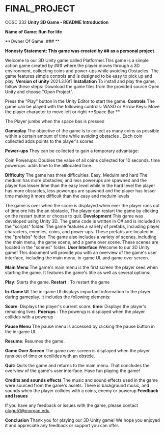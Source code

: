 # FINAL_PROJECT
COSC 332
**Unity 3D Game - README**
**Introduction**

****Name of Game**: Run For life**

**Owner Of Game: ### **

**Honesty Statement: This game was created by ## as a personal project.**

Welcome to our 3D Unity game called Platformer.This game is a simple action game created by ### where the player moves through a 3D environment, collecting coins and power-ups while avoiding Obstacles. The game features simple controls and is designed to be easy to pick up and play.
**Version of unity**
2021.3.16f1
**Installation**
To install and play the game, follow these steps:
Download the game files from the provided source 
Open Unity and choose "Open Project".


Press the "Play" button in the Unity Editor to start the game.
**Controls**
The game can be played with the following controls:
WASD or Arrow Keys: Move the player character to move left or right
**Space Bar ** 

The Player jumbs when the space bas is pressed 


**Gameplay**
The objective of the game is to collect as many coins as possible within a certain amount of time while avoiding obstacles . Each coin collected adds points to the player's scores.

**Power-ups** They can be collected to gain a temporary advantage:

Coin Powerups: Doubles the value of all coins collected for 10 seconds.
time powerups: adds time to the alllocated time.

**Difficulty**
The game has three difficulties: Easy, Meduim and  hard 
The meduim has more obstacles, and less powerups are spawned and the player has lesser time than the easy level while in the hard level the player has more obstacles, less powerups are spawned and the player has lesser time making it more difficult than the easy and meduim levels

The game is over when the score is displayed when ever the player runs out of time ore hits the an obstacle, The player can restart the game by clicking on the restart buttot or choose to quit.
**Development**
This game was developed using Unity 3D. The game code is written in C# and is included in the "scripts" folder.
The game features a variety of prefabs, including player characters, enemies, coins, and power-ups. These prefabs are located in the "prefabs" folder.
The game also includes a variety of scenes, including the main menu, the game scene, and a game over scene. These scenes are located in the "scenes" folder.
**User Interface**
Welcome to our 3D Unity game! This document will provide you with an overview of the game's user interface, including the main menu, in-game UI, and game over screen.

**Main Menu**
The game's main menu is the first screen the player sees when starting the game. It features the game's title as well as several options:

**Play**: Starts the game.
**Restart** : To restart the game

**In-Game UI**
The in-game UI displays important information to the player during gameplay. It includes the following elements:

**Score**: Displays the player's current score.
**time**: Displays the player's remaining lives.
**Poerups** : The powerup is displayed when the player collides with a powerup

**Pause Menu**
The pause menu is accessed by clicking the pause button in the in-game UI. 

**Resume:** Resumes the game.

**Game Over Screen**
The game over screen is displayed when the player runs out of time or ecollides with an obstcle. 


**Quit:** Quits the game and returns to the main menu.
That concludes the overview of the game's user interface. Have fun playing the game!

**Credits and sounds effects**
The music and sound effects used in the game were sourced from the game's assets. There is background music, and sounds when the player collides with a coins, enemy or powerup
**Feedback and Issues**

If you have any feedback or issues with the game, please contact ologu51@morgan.edu,

**Conclusion**
Thank you for playing our 3D Unity game! We hope you enjoyed it and appreciate any feedback or support you can offer.

